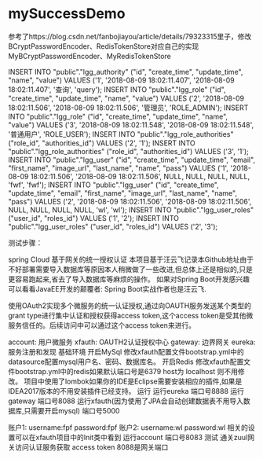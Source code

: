 # mySuccessDemo
参考了https://blog.csdn.net/fanbojiayou/article/details/79323315里子，修改BCryptPasswordEncoder、RedisTokenStore对应自己的实现
MyBCryptPasswordEncoder、MyRedisTokenStore

INSERT INTO "public"."lgg_authority" ("id", "create_time", "update_time", "name", "value") VALUES ('1', '2018-08-09 18:02:11.407', '2018-08-09 18:02:11.407', '查询', 'query');
INSERT INTO "public"."lgg_role" ("id", "create_time", "update_time", "name", "value") VALUES ('2', '2018-08-09 18:02:11.506', '2018-08-09 18:02:11.506', '管理员', 'ROLE_ADMIN');
INSERT INTO "public"."lgg_role" ("id", "create_time", "update_time", "name", "value") VALUES ('3', '2018-08-09 18:02:11.548', '2018-08-09 18:02:11.548', '普通用户', 'ROLE_USER');
INSERT INTO "public"."lgg_role_authorities" ("role_id", "authorities_id") VALUES ('2', '1');
INSERT INTO "public"."lgg_role_authorities" ("role_id", "authorities_id") VALUES ('3', '1');
INSERT INTO "public"."lgg_user" ("id", "create_time", "update_time", "email", "first_name", "image_url", "last_name", "name", "pass") VALUES ('1', '2018-08-09 18:02:11.506', '2018-08-09 18:02:11.506', NULL, NULL, NULL, NULL, 'fwf', 'fwf');
INSERT INTO "public"."lgg_user" ("id", "create_time", "update_time", "email", "first_name", "image_url", "last_name", "name", "pass") VALUES ('2', '2018-08-09 18:02:11.506', '2018-08-09 18:02:11.506', NULL, NULL, NULL, NULL, 'wl', 'wl');
INSERT INTO "public"."lgg_user_roles" ("user_id", "roles_id") VALUES ('1', '2');
INSERT INTO "public"."lgg_user_roles" ("user_id", "roles_id") VALUES ('2', '3');

测试步骤：

spring Cloud 基于网关的统一授权认证
本项目基于汪云飞记录本Github地址由于不好部署需要导入数据库等原因本人稍微做了一些改进,但总体上还是相似的,只是更容易跑起来,省去了导入数据库等麻烦的操作。 如果对Spring Boot开发感兴趣可以看看JavaEE开发的颠覆者: Spring Boot实战作者也是汪云飞.

使用OAuth2实现多个微服务的统一认证授权,通过向OAUTH服务发送某个类型的grant type进行集中认证和授权获得access token,这个access token是受其他微服务信任的。后续访问中可以通过这个access token来进行。

account: 用户微服务
xfauth: OAUTH2认证授权中心
gateway: 边界网关
eureka: 服务注册和发现
基础环境
开启MySql 修改xfauth配置文件bootstrap.yml中的datasource配置mysql用户名、密码、数据库名。
开启Redis 修改xfauth配置文件bootstrap.yml中的redis如果默认端口号是6379 host为 localhost 则不用修改。
项目中使用了lombok如果你的IDE是Eclipse需要安装相应的插件,如果是IDEA2017版本的不用安装插件已经支持。
运行
运行eureka 端口号8888
运行gateway 端口号8088
运行xfauth(因为使用了JPA会自动创建数据表不用导入数据库,只需要开启mysql) 端口号5000

账户1: username:fpf password:fpf
账户2: username:wl password:wl
相关的设置可以在xfauth项目中的Init类中看到
运行account 端口号8083
测试
通关zuul网关访问认证服务获取 access token 8088是网关端口 

